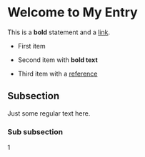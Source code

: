 # Welcome to My Entry

This is a **bold** statement and a [link](https://example.com).



- First item

- Second item with __bold text__

- Third item with a [reference](https://test.com)



## Subsection



Just some regular text here.



### Sub subsection



1
